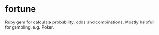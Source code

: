 fortune
=======

Ruby gem for calculate probability, odds and combinations. Mostly helpfull for gambling, e.g. Poker.
